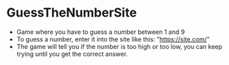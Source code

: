 # GuessTheNumberSite
- Game where you have to guess a number between 1 and 9  
- To guess a number, enter it into the site like this: "https://site.com/<number>"  
- The game will tell you if the number is too high or too low, you can keep trying until you get the correct answer.
